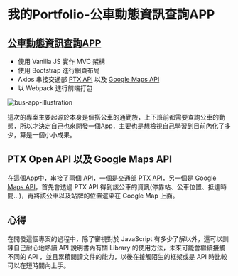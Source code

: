 # 我的Portfolio-公車動態資訊查詢APP

## [公車動態資訊查詢APP](http://chiuweichung.github.io/BusApp)

* 使用 Vanilla JS 實作 MVC 架構
* 使用 Bootstrap 進行網頁布局
* Axios 串接交通部 [PTX API](https://ptx.transportdata.tw/MOTC) 以及 [Google Maps API](https://developers.google.com/maps/documentation/javascript/overview)
* 以 Webpack 進行前端打包

![bus-app-illustration](https://github.com/ChiuWeiChung/IMGTANK/blob/main/portfolio/bus-app/bus-app-illustration.gif?raw=true)

 這次的專案主要起源於本身是個搭公車的通勤族，上下班前都需要查詢公車的動態，所以才決定自己也來開發一個App，主要也是想檢視自己學習到目前內化了多少，算是一個小小成果。

## PTX Open API 以及 Google Maps API
 在這個App中，串接了兩個 API，一個是交通部 [PTX API](https://ptx.transportdata.tw/MOTC)，另一個是 [Google Maps API](https://developers.google.com/maps/documentation/javascript/overview)，首先會透過 PTX API 得到該公車的資訊(停靠站、公車位置、抵達時間...)，再將該公車以及站牌的位置渲染在 Google Map 上面。


## 心得
 在開發這個專案的過程中，除了審視對於 JavaScript 有多少了解以外，還可以訓練自己耐心地熟讀 API 說明書內有關 Library 的使用方法，未來可能會繼續接觸不同的 API ，並且累積閱讀文件的能力，以後在接觸陌生的框架或是 API 時比較可以在短時間內上手。
